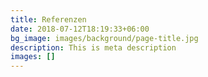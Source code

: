 ```yaml
---
title: Referenzen
date: 2018-07-12T18:19:33+06:00
bg_image: images/background/page-title.jpg
description: This is meta description
images: []
---
```

